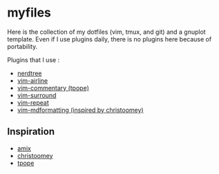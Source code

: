 myfiles
=======

Here is the collection of my dotfiles (vim, tmux, and git) and a gnuplot template. Even if I use plugins daily, there is no plugins here because of portability.

Plugins that I use :

* [nerdtree](https://github.com/scrooloose/nerdtree)
* [vim-airline](https://github.com/vim-airline/vim-airline)
* [vim-commentary (tpope)](https://github.com/tpope/vim-commentary)
* [vim-surround](https://github.com/tpope/vim-surround)
* [vim-repeat](https://github.com/tpope/vim-repeat)
* [vim-mdformatting (inspired by christoomey)](https://github.com/thomascarreau/vim-markdown)

Inspiration
-----------

* [amix](https://github.com/amix)
* [christoomey](https://github.com/christoomey)
* [tpope](https://github.com/tpope)
